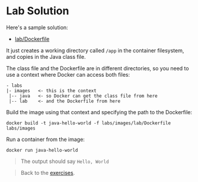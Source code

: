 # Lab Solution

Here's a sample solution:

- [lab/Dockerfile](./lab/Dockerfile)

It just creates a working directory called `/app` in the container filesystem, and copies in the Java class file.

The class file and the Dockerfile are in different directories, so you need to use a context where Docker can access both files:

```
- labs
|- images   <- this is the context
 |-- java   <- so Docker can get the class file from here
 |-- lab    <- and the Dockerfile from here
```
Build the image using that context and specifying the path to the Dockerfile:

```
docker build -t java-hello-world -f labs/images/lab/Dockerfile labs/images
```

Run a container from the image:

```
docker run java-hello-world
```

> The output should say `Hello, World`

> Back to the [exercises](README.md).